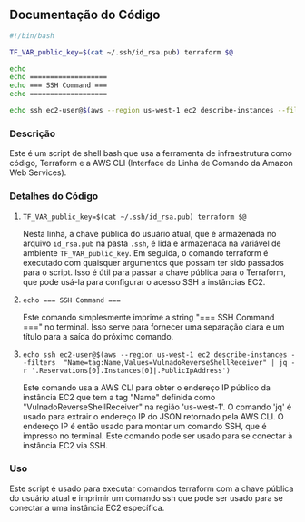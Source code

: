 ## Documentação do Código
```bash
#!/bin/bash

TF_VAR_public_key=$(cat ~/.ssh/id_rsa.pub) terraform $@

echo
echo ===================
echo === SSH Command ===
echo ===================

echo ssh ec2-user@$(aws --region us-west-1 ec2 describe-instances --filters  "Name=tag:Name,Values=VulnadoReverseShellReceiver" | jq -r '.Reservations[0].Instances[0]|.PublicIpAddress')
```

### Descrição
Este é um script de shell bash que usa a ferramenta de infraestrutura como código, Terraform e a AWS CLI (Interface de Linha de Comando da Amazon Web Services).

### Detalhes do Código
1. `TF_VAR_public_key=$(cat ~/.ssh/id_rsa.pub) terraform $@`
   
   Nesta linha, a chave pública do usuário atual, que é armazenada no arquivo `id_rsa.pub` na pasta `.ssh`, é lida e armazenada na variável de ambiente `TF_VAR_public_key`. Em seguida, o comando terraform é executado com quaisquer argumentos que possam ter sido passados para o script. Isso é útil para passar a chave pública para o Terraform, que pode usá-la para configurar o acesso SSH a instâncias EC2.

2. `echo === SSH Command ===`
   
   Este comando simplesmente imprime a string "=== SSH Command ===" no terminal. Isso serve para fornecer uma separação clara e um título para a saída do próximo comando.

3. `echo ssh ec2-user@$(aws --region us-west-1 ec2 describe-instances --filters  "Name=tag:Name,Values=VulnadoReverseShellReceiver" | jq -r '.Reservations[0].Instances[0]|.PublicIpAddress')`
   
   Este comando usa a AWS CLI para obter o endereço IP público da instância EC2 que tem a tag "Name" definida como "VulnadoReverseShellReceiver" na região 'us-west-1'. O comando 'jq' é usado para extrair o endereço IP do JSON retornado pela AWS CLI. O endereço IP é então usado para montar um comando SSH, que é impresso no terminal. Este comando pode ser usado para se conectar à instância EC2 via SSH.

### Uso
Este script é usado para executar comandos terraform com a chave pública do usuário atual e imprimir um comando ssh que pode ser usado para se conectar a uma instância EC2 específica.